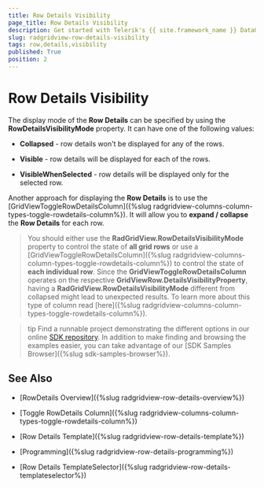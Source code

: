 ```yaml
---
title: Row Details Visibility
page_title: Row Details Visibility
description: Get started with Telerik's {{ site.framework_name }} DataGrid and learn how to specify the display mode of the Row Details by using the RowDetailsVisibilityMode property.
slug: radgridview-row-details-visibility
tags: row,details,visibility
published: True
position: 2
---
```


# Row Details Visibility

The display mode of the __Row Details__ can be specified by using the __RowDetailsVisibilityMode__ property. It can have one of the following values: 

* __Collapsed__ - row details won't be displayed for any of the rows.
            
* __Visible__ - row details will be displayed for each of the rows.
            
* __VisibleWhenSelected__ - row details will be displayed only for the selected row.
            
Another approach for displaying the __Row Details__ is to use the [GridViewToggleRowDetailsColumn]({%slug radgridview-columns-column-types-toggle-rowdetails-column%}). It will allow you to __expand / collapse__ the __Row Details__ for each row.

>You should either use the __RadGridView.RowDetailsVisibilityMode__ property to control the state of __all grid rows__ or use a [GridViewToggleRowDetailsColumn]({%slug radgridview-columns-column-types-toggle-rowdetails-column%}) to control the state of __each individual row__. Since the __GridViewToggleRowDetailsColumn__ operates on the respective __GridViewRow.DetailsVisibilityProperty__, having a __RadGridView.RowDetailsVisibilityMode__ different from collapsed might lead to unexpected results. To learn more about this type of column read [here]({%slug radgridview-columns-column-types-toggle-rowdetails-column%}).

>tip Find a runnable project demonstrating the different options in our online [SDK repository](https://github.com/telerik/xaml-sdk/tree/master/GridView/RowDetailsVisibilityOptions). In addition to make finding and browsing the examples easier, you can take advantage of our [SDK Samples Browser]({%slug sdk-samples-browser%}).

## See Also

 * [RowDetails Overview]({%slug radgridview-row-details-overview%})

 * [Toggle RowDetails Column]({%slug radgridview-columns-column-types-toggle-rowdetails-column%})

 * [Row Details Template]({%slug radgridview-row-details-template%})

 * [Programming]({%slug radgridview-row-details-programming%})

 * [Row Details TemplateSelector]({%slug radgridview-row-details-templateselector%})
